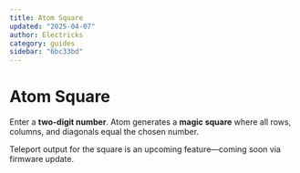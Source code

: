 ```yaml
---
title: Atom Square
updated: "2025-04-07"
author: Electricks
category: guides
sidebar: "6bc33bd"
---
```


# Atom Square

Enter a **two-digit number**. Atom generates a **magic square** where all rows, columns, and diagonals equal the chosen number.

Teleport output for the square is an upcoming feature—coming soon via firmware update.